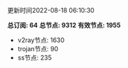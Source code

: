 更新时间2022-08-18 06:10:30

**总订阅: 64**
**总节点: 9312**
**有效节点: 1955**
- v2ray节点: 1630
- trojan节点: 90
- ss节点: 235

